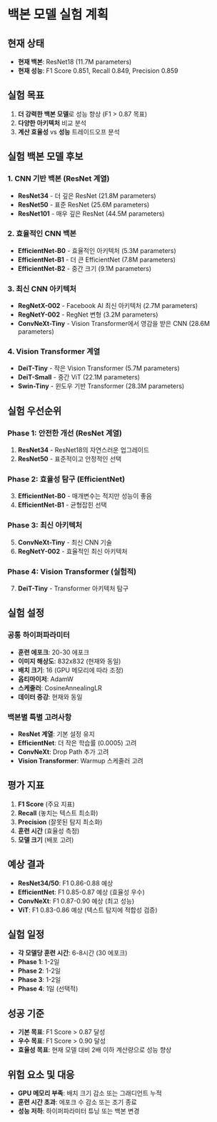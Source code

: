 # 백본 모델 실험 계획

## 현재 상태
- **현재 백본**: ResNet18 (11.7M parameters)
- **현재 성능**: F1 Score 0.851, Recall 0.849, Precision 0.859

## 실험 목표
1. **더 강력한 백본 모델**로 성능 향상 (F1 > 0.87 목표)
2. **다양한 아키텍처** 비교 분석
3. **계산 효율성** vs **성능** 트레이드오프 분석

## 실험 백본 모델 후보

### 1. CNN 기반 백본 (ResNet 계열)
- **ResNet34** - 더 깊은 ResNet (21.8M parameters)
- **ResNet50** - 표준 ResNet (25.6M parameters)
- **ResNet101** - 매우 깊은 ResNet (44.5M parameters)

### 2. 효율적인 CNN 백본
- **EfficientNet-B0** - 효율적인 아키텍처 (5.3M parameters)
- **EfficientNet-B1** - 더 큰 EfficientNet (7.8M parameters)
- **EfficientNet-B2** - 중간 크기 (9.1M parameters)

### 3. 최신 CNN 아키텍처
- **RegNetX-002** - Facebook AI 최신 아키텍처 (2.7M parameters)
- **RegNetY-002** - RegNet 변형 (3.2M parameters)
- **ConvNeXt-Tiny** - Vision Transformer에서 영감을 받은 CNN (28.6M parameters)

### 4. Vision Transformer 계열
- **DeiT-Tiny** - 작은 Vision Transformer (5.7M parameters)
- **DeiT-Small** - 중간 ViT (22.1M parameters)
- **Swin-Tiny** - 윈도우 기반 Transformer (28.3M parameters)

## 실험 우선순위

### Phase 1: 안전한 개선 (ResNet 계열)
1. **ResNet34** - ResNet18의 자연스러운 업그레이드
2. **ResNet50** - 표준적이고 안정적인 선택

### Phase 2: 효율성 탐구 (EfficientNet)
3. **EfficientNet-B0** - 매개변수는 적지만 성능이 좋음
4. **EfficientNet-B1** - 균형잡힌 선택

### Phase 3: 최신 아키텍처
5. **ConvNeXt-Tiny** - 최신 CNN 기술
6. **RegNetY-002** - 효율적인 최신 아키텍처

### Phase 4: Vision Transformer (실험적)
7. **DeiT-Tiny** - Transformer 아키텍처 탐구

## 실험 설정

### 공통 하이퍼파라미터
- **훈련 에포크**: 20-30 에포크
- **이미지 해상도**: 832x832 (현재와 동일)
- **배치 크기**: 16 (GPU 메모리에 따라 조정)
- **옵티마이저**: AdamW
- **스케줄러**: CosineAnnealingLR
- **데이터 증강**: 현재와 동일

### 백본별 특별 고려사항
- **ResNet 계열**: 기본 설정 유지
- **EfficientNet**: 더 작은 학습률 (0.0005) 고려
- **ConvNeXt**: Drop Path 추가 고려
- **Vision Transformer**: Warmup 스케줄러 고려

## 평가 지표
1. **F1 Score** (주요 지표)
2. **Recall** (놓치는 텍스트 최소화)
3. **Precision** (잘못된 탐지 최소화)
4. **훈련 시간** (효율성 측정)
5. **모델 크기** (배포 고려)

## 예상 결과
- **ResNet34/50**: F1 0.86-0.88 예상
- **EfficientNet**: F1 0.85-0.87 예상 (효율성 우수)
- **ConvNeXt**: F1 0.87-0.90 예상 (최고 성능)
- **ViT**: F1 0.83-0.86 예상 (텍스트 탐지에 적합성 검증)

## 실험 일정
- **각 모델당 훈련 시간**: 6-8시간 (30 에포크)
- **Phase 1**: 1-2일
- **Phase 2**: 1-2일
- **Phase 3**: 1-2일
- **Phase 4**: 1일 (선택적)

## 성공 기준
- **기본 목표**: F1 Score > 0.87 달성
- **우수 목표**: F1 Score > 0.90 달성
- **효율성 목표**: 현재 모델 대비 2배 이하 계산량으로 성능 향상

## 위험 요소 및 대응
- **GPU 메모리 부족**: 배치 크기 감소 또는 그래디언트 누적
- **훈련 시간 초과**: 에포크 수 감소 또는 조기 종료
- **성능 저하**: 하이퍼파라미터 튜닝 또는 백본 변경